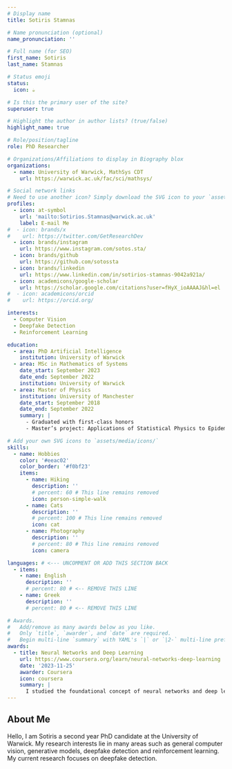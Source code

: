 ```yaml
---
# Display name
title: Sotiris Stamnas

# Name pronunciation (optional)
name_pronunciation: ''

# Full name (for SEO)
first_name: Sotiris
last_name: Stamnas

# Status emoji
status:
  icon: ☕️

# Is this the primary user of the site?
superuser: true

# Highlight the author in author lists? (true/false)
highlight_name: true

# Role/position/tagline
role: PhD Researcher

# Organizations/Affiliations to display in Biography blox
organizations:
  - name: University of Warwick, MathSys CDT
    url: https://warwick.ac.uk/fac/sci/mathsys/

# Social network links
# Need to use another icon? Simply download the SVG icon to your `assets/media/icons/` folder.
profiles:
  - icon: at-symbol
    url: 'mailto:Sotirios.Stamnas@warwick.ac.uk'
    label: E-mail Me
#  - icon: brands/x
#    url: https://twitter.com/GetResearchDev
  - icon: brands/instagram
    url: https://www.instagram.com/sotos.sta/
  - icon: brands/github
    url: https://github.com/sotossta
  - icon: brands/linkedin
    url: https://www.linkedin.com/in/sotirios-stamnas-9042a921a/
  - icon: academicons/google-scholar
    url: https://scholar.google.com/citations?user=fHyX_ioAAAAJ&hl=el
#  - icon: academicons/orcid
#    url: https://orcid.org/

interests:
  - Computer Vision
  - Deepfake Detection
  - Reinforcement Learning

education:
  - area: PhD Artificial Intelligence
    institution: University of Warwick
  - area: MSc in Mathematics of Systems
    date_start: September 2023
    date_end: September 2022
    institution: University of Warwick
  - area: Master of Physics
    institution: University of Manchester
    date_start: September 2018
    date_end: September 2022
    summary: |
      - Graduated with first-class honors
      - Master’s project: Applications of Statistical Physics to Epidemiology, supervised by Professor Tobias Galla

# Add your own SVG icons to `assets/media/icons/`
skills:
  - name: Hobbies
    color: '#eeac02'
    color_border: '#f0bf23'
    items:
      - name: Hiking
        description: ''
        # percent: 60 # This line remains removed
        icon: person-simple-walk
      - name: Cats
        description: ''
        # percent: 100 # This line remains removed
        icon: cat
      - name: Photography
        description: ''
        # percent: 80 # This line remains removed
        icon: camera

languages: # <--- UNCOMMENT OR ADD THIS SECTION BACK
  - items:
    - name: English
      description: ''
      # percent: 80 # <-- REMOVE THIS LINE
    - name: Greek
      description: ''
      # percent: 80 # <-- REMOVE THIS LINE

# Awards.
#   Add/remove as many awards below as you like.
#   Only `title`, `awarder`, and `date` are required.
#   Begin multi-line `summary` with YAML's `|` or `|2-` multi-line prefix and indent 2 spaces below.
awards:
  - title: Neural Networks and Deep Learning
    url: https://www.coursera.org/learn/neural-networks-deep-learning
    date: '2023-11-25'
    awarder: Coursera
    icon: coursera
    summary: |
      I studied the foundational concept of neural networks and deep learning. By the end, I was familiar with the significant technological trends driving the rise of deep learning; build, train, and apply fully connected deep neural networks; implement efficient (vectorized) neural networks; identify key parameters in a neural network’s architecture; and apply deep learning to your own applications.
---
```


## About Me

Hello, I am Sotiris a second year PhD candidate at the University of Warwick. My research interests lie in many areas such as general computer vision, generative models, deepfake detection and reinforcement learning. My current research focuses on deepfake detection.
